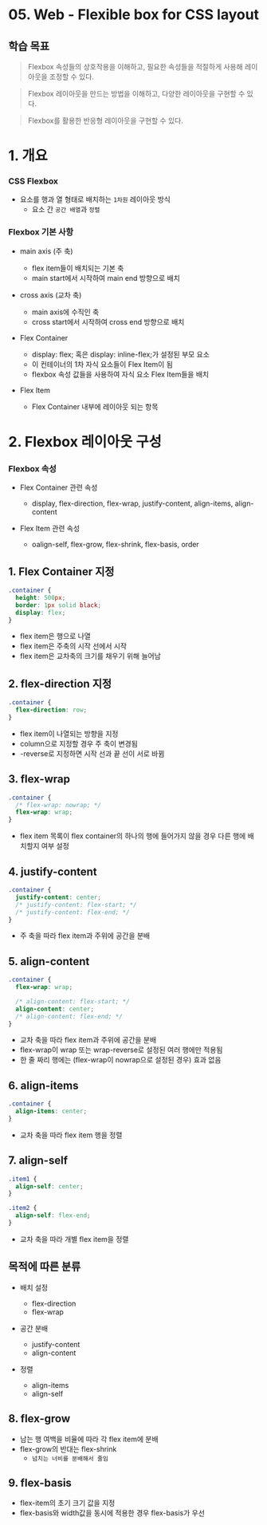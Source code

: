 # 05. Web - Flexible box for CSS layout

## 학습 목표

> Flexbox 속성들의 상호작용을 이해하고, 필요한 속성들을 적절하게 사용해 레이아웃을 조정할 수 있다.

> Flexbox 레이아웃을 만드는 방법을 이해하고, 다양한 레이아웃을 구현할 수 있다.

> Flexbox를 활용한 반응형 레이아웃을 구현할 수 있다.

# 1. 개요

### CSS Flexbox
- 요소를 행과 열 형태로 배치하는 `1차원` 레이아웃 방식
  - 요소 간 `공간 배열`과 `정렬`

### Flexbox 기본 사항
- main axis (주 축)
  - flex item들이 배치되는 기본 축
  - main start에서 시작하여 main end 방향으로 배치

- cross axis (교차 축)
  - main axis에 수직인 축
  - cross start에서 시작하여 cross end 방향으로 배치

- Flex Container
  - display: flex; 혹은 display: inline-flex;가 설정된 부모 요소
  - 이 컨테이너의 1차 자식 요소들이 Flex Item이 됨
  - flexbox 속성 값들을 사용하여 자식 요소 Flex Item들을 배치

- Flex Item
  - Flex Container 내부에 레이아웃 되는 항목

# 2. Flexbox 레이아웃 구성

### Flexbox 속성
- Flex Container 관련 속성
  - display, flex-direction, flex-wrap, justify-content, align-items, align-content

- Flex Item 관련 속성
  - oalign-self, flex-grow, flex-shrink, flex-basis, order

## 1. Flex Container 지정

``` CSS
.container {
  height: 500px;
  border: 1px solid black;
  display: flex;
}
```

- flex item은 행으로 나열
- flex item은 주축의 시작 선에서 시작
- flex item은 교차축의 크기를 채우기 위해 늘어남

## 2. flex-direction 지정

``` CSS
.container {
  flex-direction: row;
}
```

- flex item이 나열되는 방향을 지정
- column으로 지정할 경우 주 축이 변경됨
- -reverse로 지정하면 시작 선과 끝 선이 서로 바뀜

## 3. flex-wrap

``` CSS
.container {
  /* flex-wrap: nowrap; */
  flex-wrap: wrap;
}
```

- flex item 목록이 flex container의 하나의 행에 들어가지 않을 경우 다른 행에 배치할지 여부 설정

## 4. justify-content

``` CSS
.container {
  justify-content: center;
  /* justify-content: flex-start; */
  /* justify-content: flex-end; */
}
```

- 주 축을 따라 flex item과 주위에 공간을 분배

## 5. align-content

``` CSS
.container {
  flex-wrap: wrap;

  /* align-content: flex-start; */
  align-content: center;
  /* align-content: flex-end; */
}
```

- 교차 축을 따라 flex item과 주위에 공간을 분배
- flex-wrap이 wrap 또는 wrap-reverse로 설정된 여러 행에만 적용됨
- 한 줄 짜리 행에는 (flex-wrap이 nowrap으로 설정된 경우) 효과 없음

## 6. align-items

``` CSS
.container {
  align-items: center;
}
```

- 교차 축을 따라 flex item 행을 정렬

## 7. align-self

``` CSS
.item1 {
  align-self: center;
}

.item2 {
  align-self: flex-end;
}
```

- 교차 축을 따라 개별 flex item을 정렬

## 목적에 따른 분류
- 배치 설정
  - flex-direction
  - flex-wrap

- 공간 분배
  - justify-content
  - align-content

- 정렬
  - align-items
  - align-self

## 8. flex-grow
- 남는 행 여백을 비율에 따라 각 flex item에 분배
- flex-grow의 반대는 flex-shrink
  - `넘치는 너비를 분배해서 줄임`

## 9. flex-basis
- flex-item의 초기 크기 값을 지정
- flex-basis와 width값을 동시에 적용한 경우 flex-basis가 우선

